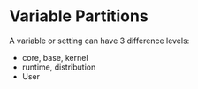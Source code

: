 # Variable Partitions

A variable or setting can have 3 difference levels:
  - core, base, kernel
  - runtime, distribution
  - User

